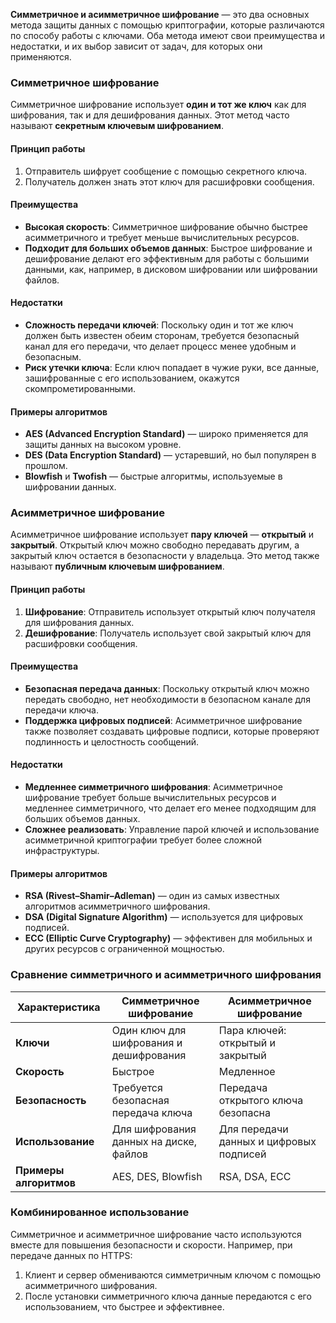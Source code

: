 **Симметричное и асимметричное шифрование** — это два основных метода защиты данных с помощью криптографии, которые различаются по способу работы с ключами. Оба метода имеют свои преимущества и недостатки, и их выбор зависит от задач, для которых они применяются.

### Симметричное шифрование

Симметричное шифрование использует **один и тот же ключ** как для шифрования, так и для дешифрования данных. Этот метод часто называют **секретным ключевым шифрованием**.

#### Принцип работы
1. Отправитель шифрует сообщение с помощью секретного ключа.
2. Получатель должен знать этот ключ для расшифровки сообщения.

#### Преимущества
- **Высокая скорость**: Симметричное шифрование обычно быстрее асимметричного и требует меньше вычислительных ресурсов.
- **Подходит для больших объемов данных**: Быстрое шифрование и дешифрование делают его эффективным для работы с большими данными, как, например, в дисковом шифровании или шифровании файлов.

#### Недостатки
- **Сложность передачи ключей**: Поскольку один и тот же ключ должен быть известен обеим сторонам, требуется безопасный канал для его передачи, что делает процесс менее удобным и безопасным.
- **Риск утечки ключа**: Если ключ попадает в чужие руки, все данные, зашифрованные с его использованием, окажутся скомпрометированными.

#### Примеры алгоритмов
- **AES (Advanced Encryption Standard)** — широко применяется для защиты данных на высоком уровне.
- **DES (Data Encryption Standard)** — устаревший, но был популярен в прошлом.
- **Blowfish** и **Twofish** — быстрые алгоритмы, используемые в шифровании данных.

### Асимметричное шифрование

Асимметричное шифрование использует **пару ключей** — **открытый** и **закрытый**. Открытый ключ можно свободно передавать другим, а закрытый ключ остается в безопасности у владельца. Это метод также называют **публичным ключевым шифрованием**.

#### Принцип работы
1. **Шифрование**: Отправитель использует открытый ключ получателя для шифрования данных.
2. **Дешифрование**: Получатель использует свой закрытый ключ для расшифровки сообщения.

#### Преимущества
- **Безопасная передача данных**: Поскольку открытый ключ можно передать свободно, нет необходимости в безопасном канале для передачи ключа.
- **Поддержка цифровых подписей**: Асимметричное шифрование также позволяет создавать цифровые подписи, которые проверяют подлинность и целостность сообщений.

#### Недостатки
- **Медленнее симметричного шифрования**: Асимметричное шифрование требует больше вычислительных ресурсов и медленнее симметричного, что делает его менее подходящим для больших объемов данных.
- **Сложнее реализовать**: Управление парой ключей и использование асимметричной криптографии требует более сложной инфраструктуры.

#### Примеры алгоритмов
- **RSA (Rivest–Shamir–Adleman)** — один из самых известных алгоритмов асимметричного шифрования.
- **DSA (Digital Signature Algorithm)** — используется для цифровых подписей.
- **ECC (Elliptic Curve Cryptography)** — эффективен для мобильных и других ресурсов с ограниченной мощностью.

### Сравнение симметричного и асимметричного шифрования

| Характеристика         | Симметричное шифрование               | Асимметричное шифрование                    |
|------------------------|---------------------------------------|---------------------------------------------|
| **Ключи**              | Один ключ для шифрования и дешифрования | Пара ключей: открытый и закрытый           |
| **Скорость**           | Быстрое                              | Медленное                                  |
| **Безопасность**       | Требуется безопасная передача ключа   | Передача открытого ключа безопасна         |
| **Использование**      | Для шифрования данных на диске, файлов | Для передачи данных и цифровых подписей    |
| **Примеры алгоритмов** | AES, DES, Blowfish                    | RSA, DSA, ECC                              |

### Комбинированное использование
Симметричное и асимметричное шифрование часто используются вместе для повышения безопасности и скорости. Например, при передаче данных по HTTPS:
1. Клиент и сервер обмениваются симметричным ключом с помощью асимметричного шифрования.
2. После установки симметричного ключа данные передаются с его использованием, что быстрее и эффективнее.

